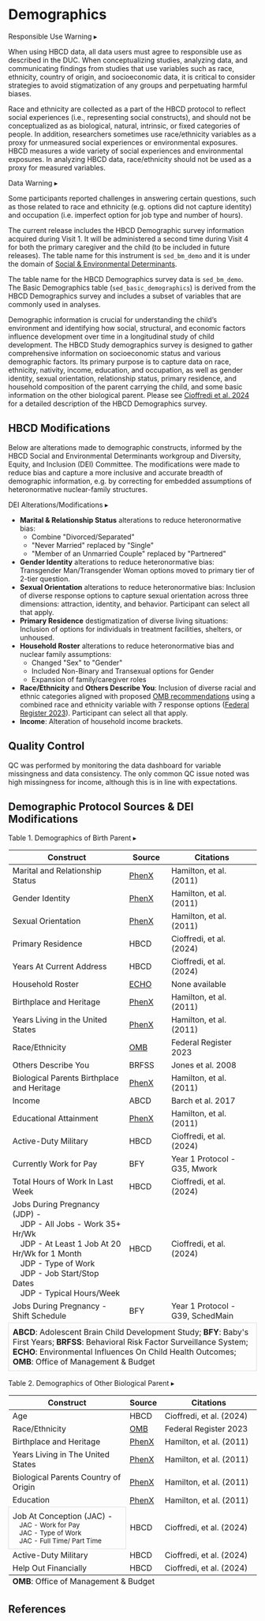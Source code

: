 # Demographics
<p>
<div id="alert" class="alert-banner" onclick="toggleCollapse(this)">
    <span class="emoji"><i class="fas fa-exclamation-circle"></i></span>
    <span class="text">Responsible Use Warning</span>
  <span class="arrow">▸</span>
</div>
<div class="alert-collapsible-content">
<p>When using HBCD data, all data users must agree to responsible use as described in the DUC. When conceptualizing studies, analyzing data, and communicating findings from studies that use variables such as race, ethnicity, country of origin, and socioeconomic data, it is critical to consider strategies to avoid stigmatization of any groups and perpetuating harmful biases.</p> 
<p>Race and ethnicity are collected as a part of the HBCD protocol to reflect social experiences (i.e., representing social constructs), and should not be conceptualized as as biological, natural, intrinsic, or fixed categories of people. In addition, researchers sometimes use race/ethnicity variables as a proxy for unmeasured social experiences or environmental exposures. HBCD measures a wide variety of social experiences and environmental exposures. In analyzing HBCD data, race/ethnicity should not be used as a proxy for measured variables.</p>
</div>
</p>

<p>
<div id="warning" class="warning-banner" onclick="toggleCollapse(this)">
  <span class="emoji"><i class="fas fa-exclamation-triangle"></i></span>
  <span class="text">Data Warning</span>
  <span class="arrow">▸</span>
</div>
<div class="warning-collapsible-content">
<p>Some participants reported challenges in answering certain questions, such as those related to race and ethnicity (e.g. options did not capture identity) and occupation (i.e. imperfect option for job type and number of hours).</p> 
</div>
</p>

The current release includes the HBCD Demographic survey information acquired during Visit 1. It will be administered a second time during Visit 4 for both the primary caregiver and the child (to be included in future releases). The table name for this instrument is `sed_bm_demo` and it is under the domain of [Social & Environmental Determinants](socenvdet.md). 

The table name for the HBCD Demographics survey data is `sed_bm_demo`. The Basic Demographics table (`sed_basic_demographics`) is derived from the HBCD Demographics survey and includes a subset of variables that are commonly used in analyses.

Demographic information is crucial for understanding the child’s environment and identifying how social, structural, and economic factors influence development over time in a longitudinal study of child development. The HBCD Study demographics survey is designed to gather comprehensive information on socioeconomic status and various demographic factors. Its primary purpose is to capture data on race, ethnicity, nativity, income, education, and occupation, as well as gender identity, sexual orientation, relationship status, primary residence, and household composition of the parent carrying the child, and some basic information on the other biological parent. Please see [Cioffredi et al. 2024](https://doi.org/10.1016/j.dcn.2024.101429) for a detailed description of the HBCD Demographics survey.

## HBCD Modifications
Below are alterations made to demographic constructs, informed by the HBCD Social and Environmental Determinants workgroup and Diversity, Equity, and Inclusion (DEI) Committee. The modifications were made to reduce bias and capture a more inclusive and accurate breadth of demographic information, e.g. by correcting for embedded assumptions of heteronormative nuclear-family structures. 

<p>
<div id="table-banner" class="table-banner" onclick="toggleCollapse(this)">
  <span class="text">DEI Alterations/Modifications</span>
  <span class="arrow">▸</span>
</div>
<div class="collapsible-content">
  <ul>
    <li><b>Marital & Relationship Status</b> alterations to reduce heteronormative bias:
      <ul>
      <li>Combine "Divorced/Separated"</li>
      <li>"Never Married" replaced by "Single"</li>
      <li>"Member of an Unmarried Couple" replaced by "Partnered"</li>
      </ul>
    </li>
    <li><b>Gender Identity</b> alterations to reduce heteronormative bias: Transgender Man/Transgender Woman options moved to primary tier of 2-tier question.</li>
    <li><b>Sexual Orientation</b> alterations to reduce heteronormative bias: Inclusion of diverse response options to capture sexual orientation across three dimensions: attraction, identity, and behavior. Participant can select all that apply.</li>
    <li><b>Primary Residence</b> destigmatization of diverse living situations: Inclusion of options for individuals in treatment facilities, shelters, or unhoused.</li>
    <li><b>Household Roster</b> alterations to reduce heteronormative bias and nuclear family assumptions:
      <ul>
      <li>Changed "Sex" to "Gender"</li>
      <li>Included Non-Binary and Transexual options for Gender</li>
      <li>Expansion of family/caregiver roles</li>
      </ul>
    </li>
    <li><b>Race/Ethnicity</b> and <b>Others Describe You</b>: Inclusion of diverse racial and ethnic categories aligned with proposed <a href="https://www.whitehouse.gov/omb/briefing-room/2024/03/28/omb-publishes-revisions-to-statistical-policy-directive-no-15-standards-for-maintaining-collecting-and-presenting-federal-data-on-race-and-ethnicity/">OMB recommendations</a> using a combined race and ethnicity variable with 7 response options (<a href="https://www.federalregister.gov/documents/2023/01/27/2023-01635/initial-proposals-for-updating-ombs-race-and-ethnicity-statistical-standards 
    ">Federal Register 2023</a>). Participant can select all that apply.</li>
    <li><b>Income</b>: Alteration of household income brackets.</li>
  </ul>
</div>
</p>

## Quality Control
QC was performed by monitoring the data dashboard for variable missingness and data consistency. The only common QC issue noted was high missingness for income, although this is in line with expectations. 

## Demographic Protocol Sources & DEI Modifications

<div id="DD" class="table-banner" onclick="toggleCollapse(this)">
  <span class="table-text">Table 1. Demographics of Birth Parent</span>
  <span class="arrow">▸</span>
</div>
<div class="table-open-collapsible-content">
<table style="width: 100%; border-collapse: collapse; table-layout: fixed;">
<tfoot><tr><td style="border: 1px solid #ddd; padding: 8px; word-wrap: break-word; white-space: normal;" colspan="3"><b>ABCD</b>: Adolescent Brain Child Development Study; <b>BFY</b>: Baby's First Years; <b>BRFSS</b>: Behavioral Risk Factor Surveillance System; <b>ECHO</b>: Environmental Influences On Child Health Outcomes; <b>OMB</b>: Office of Management & Budget</td></tr></tfoot>
    <thead>
      <tr>
        <th>Construct</th>
        <th>Source</th>
        <th>Citations</th>
      </tr>
    </thead>
    <tbody>
    <tr>
    <td>Marital and Relationship Status</td>
    <td><a href="https://www.phenxtoolkit.org/protocols/view/10903">PhenX</a></td>
    <td>Hamilton, et al. (2011)</td>
    </tr>
	<tr>
		<td>Gender Identity</td>
		<td><a href="https://www.phenxtoolkit.org/protocols/view/11801">PhenX</a></td>
		<td>Hamilton, et al. (2011)</td>
	</tr>
	<tr>
		<td>Sexual Orientation</td>
		<td><a href="https://www.phenxtoolkit.org/protocols/view/11701">PhenX</a></td>
		<td>Hamilton, et al. (2011)</td>
	</tr>
	<tr>
		<td>Primary Residence</td>
		<td>HBCD</td>
		<td>Cioffredi, et al. (2024)</td>
	</tr>
	<tr>
		<td>Years At Current Address</td>
		<td>HBCD</td>
		<td>Cioffredi, et al. (2024)</td>
	</tr>
	<tr>
		<td>Household Roster</td>
		<td><a href="https://echochildren.org/wp-content/uploads/2024/02/ROSTER_Participant_Roster_20231010_v03.00_training1.pdf">ECHO</a></td>
		<td>None available</td>
	</tr>
	<tr>
		<td>Birthplace and Heritage</td>
		<td><a href="https://www.phenxtoolkit.org/protocols/view/10201">PhenX</a></td>
		<td>Hamilton, et al. (2011)</td>
	</tr>
	<tr>
		<td>Years Living in the United States</td>
		<td><a href="https://www.phenxtoolkit.org/protocols/view/11201">PhenX</a></td>
		<td>Hamilton, et al. (2011)</td>
	</tr>
	<tr>
		<td>Race/Ethnicity</td>
		<td><a href="https://www.whitehouse.gov/omb/briefing-room/2024/03/28/omb-publishes-revisions-to-statistical-policy-directive-no-15-standards-for-maintaining-collecting-and-presenting-federal-data-on-race-and-ethnicity/">OMB</a></td>
		<td>Federal Register 2023</td>
	</tr>
	<tr>
		<td>Others Describe You</td>
		<td>BRFSS</td>
		<td>Jones et al. 2008</td>
	</tr>
	<tr>
		<td>Biological Parents Birthplace and Heritage</td>
		<td><a href="https://www.phenxtoolkit.org/protocols/view/10301">PhenX</a></td>
		<td>Hamilton, et al. (2011)</td>
	</tr>
	<tr>
		<td>Income</td>
		<td>ABCD</td>
		<td>Barch et al. 2017</td>
	</tr>
	<tr>
		<td>Educational Attainment</td>
		<td><a href="https://www.phenxtoolkit.org/protocols/view/11002">PhenX</a></td>
		<td>Hamilton, et al. (2011)</td>
	</tr>
	<tr>
		<td>Active-Duty Military</td>
		<td>HBCD</td>
		<td>Cioffredi, et al. (2024)</td>
	</tr>
	<tr>
		<td>Currently Work for Pay</td>
		<td>BFY</td>
		<td>Year 1 Protocol - G35, Mwork</td>
	</tr>
	<tr>
		<td>Total Hours of Work In Last Week</td>
		<td>HBCD</td>
		<td>Cioffredi, et al. (2024)</td>
	</tr>
	<tr>
    <td>Jobs During Pregnancy (JDP) - <br>
      &emsp;JDP - All Jobs - Work 35+ Hr/Wk<br>
      &emsp;JDP - At Least 1 Job At 20 Hr/Wk for 1 Month<br>
      &emsp;JDP - Type of Work<br>
      &emsp;JDP - Job Start/Stop Dates<br>
      &emsp;JDP - Typical Hours/Week<br>
    </td>
		<td>HBCD</td>
		<td>Cioffredi, et al. (2024)</td>
	</tr>
	<tr>
		<td>Jobs During Pregnancy - Shift Schedule</td>
		<td>BFY</td>
		<td>Year 1 Protocol - G39, SchedMain</td>
	</tr>
  </tbody>
  </table>
</div>

<div id="table-banner" class="table-banner" onclick="toggleCollapse(this)">
  <span class="table-text">Table 2. Demographics of Other Biological Parent</span>
  <span class="arrow">▸</span>
</div>
<div class="table-open-collapsible-content">
<table class="docutils">
<tfoot><tr><td colspan="3"><b>OMB</b>: Office of Management & Budget</td></tr></tfoot>
<thead>
    <tr>
    <th>Construct</th>
    <th>Source</th>
    <th>Citations</th>
    </tr>
</thead>
    <tbody>
<tr>
    <td style="width: 350px; word-wrap: break-word; white-space: normal;">Age</td>
    <td>HBCD</td>
    <td style="width: 300px; word-wrap: break-word; white-space: normal;">Cioffredi, et al. (2024)</td>
</tr>
<tr>
    <td>Race/Ethnicity</td>
    <td><a href="https://www.whitehouse.gov/omb/briefing-room/2024/03/28/omb-publishes-revisions-to-statistical-policy-directive-no-15-standards-for-maintaining-collecting-and-presenting-federal-data-on-race-and-ethnicity/">OMB</a></td>
    <td>Federal Register 2023</td>
</tr>
<tr>
    <td>Birthplace and Heritage</td>
    <td><a href="https://www.phenxtoolkit.org/protocols/view/10201">PhenX</a></td>
    <td>Hamilton, et al. (2011)</td>
</tr>
<tr>
    <td>Years Living in The United States</td>
    <td><a href="https://www.phenxtoolkit.org/protocols/view/11201">PhenX</a></td>
    <td>Hamilton, et al. (2011)</td>
</tr>
<tr>
    <td>Biological Parents Country of Origin</td>
    <td><a href="https://www.phenxtoolkit.org/protocols/view/10301">PhenX</a></td>
    <td>Hamilton, et al. (2011)</td>
</tr>
<tr>
    <td>Education</td>
    <td><a href="https://www.phenxtoolkit.org/protocols/view/11002">PhenX</a></td>
    <td>Hamilton, et al. (2011)</td>
</tr>
<tr>
     <td style="border: 1px solid #ddd; padding: 8px; word-wrap: break-word; white-space: normal;">Job At Conception (JAC) - <br>
    <small>
      &emsp;JAC - Work for Pay<br>
      &emsp;JAC - Type of Work<br>
      &emsp;JAC - Full Time/ Part Time<br>
    </small>
    </td>
    <td>HBCD</td>
    <td>Cioffredi, et al. (2024)</td>
</tr>
<tr>
    <td>Active-Duty Military</td>
    <td>HBCD</td>
    <td>Cioffredi, et al. (2024)</td>
</tr>
<tr>
    <td>Help Out Financially</td>
    <td>HBCD</td>
    <td>Cioffredi, et al. (2024)</td>
</tr>
</tbody>
</table>
</div>

## References
<div class="references">

</div>
<br>